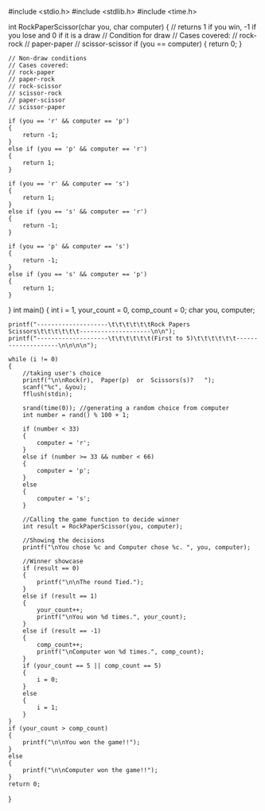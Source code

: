 #include <stdio.h>
#include <stdlib.h>
#include <time.h>

int RockPaperScissor(char you, char computer)
{
    // returns 1 if you win, -1 if you lose and 0 if it is a draw
    // Condition for draw
    // Cases covered:
    // rock-rock
    // paper-paper
    // scissor-scissor
    if (you == computer)
    {
        return 0;
    }

    // Non-draw conditions
    // Cases covered:
    // rock-paper
    // paper-rock
    // rock-scissor
    // scissor-rock
    // paper-scissor
    // scissor-paper

    if (you == 'r' && computer == 'p')
    {
        return -1;
    }
    else if (you == 'p' && computer == 'r')
    {
        return 1;
    }

    if (you == 'r' && computer == 's')
    {
        return 1;
    }
    else if (you == 's' && computer == 'r')
    {
        return -1;
    }

    if (you == 'p' && computer == 's')
    {
        return -1;
    }
    else if (you == 's' && computer == 'p')
    {
        return 1;
    }
}
int main()
{
    int i = 1, your_count = 0, comp_count = 0;
    char you, computer;

    printf("--------------------\t\t\t\t\t\tRock Papers Scissors\t\t\t\t\t\t--------------------\n\n");
    printf("--------------------\t\t\t\t\t\t(First to 5)\t\t\t\t\t\t--------------------\n\n\n\n");

    while (i != 0)
    {
        //taking user's choice
        printf("\n\nRock(r),  Paper(p)  or  Scissors(s)?   ");
        scanf("%c", &you);
        fflush(stdin);

        srand(time(0)); //generating a random choice from computer
        int number = rand() % 100 + 1;

        if (number < 33)
        {
            computer = 'r';
        }
        else if (number >= 33 && number < 66)
        {
            computer = 'p';
        }
        else
        {
            computer = 's';
        }

        //Calling the game function to decide winner
        int result = RockPaperScissor(you, computer);

        //Showing the decisions
        printf("\nYou chose %c and Computer chose %c. ", you, computer);

        //Winner showcase
        if (result == 0)
        {
            printf("\n\nThe round Tied.");
        }
        else if (result == 1)
        {
            your_count++;
            printf("\nYou won %d times.", your_count);
        }
        else if (result == -1)
        {
            comp_count++;
            printf("\nComputer won %d times.", comp_count);
        }
        if (your_count == 5 || comp_count == 5)
        {
            i = 0;
        }
        else
        {
            i = 1;
        }
    }
    if (your_count > comp_count)
    {
        printf("\n\nYou won the game!!");
    }
    else
    {
        printf("\n\nComputer won the game!!");
    }
    return 0;
}
